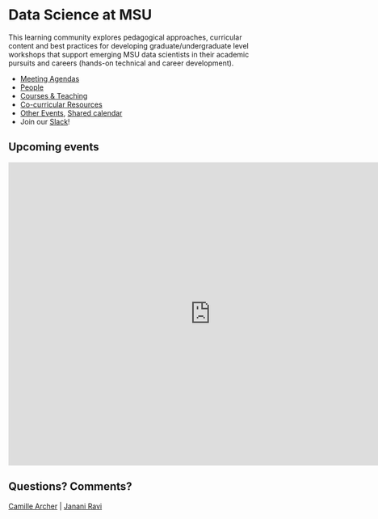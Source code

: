# Data Science at MSU
This learning community explores pedagogical approaches, curricular content and best practices for developing graduate/undergraduate level workshops that support emerging MSU data scientists in their academic pursuits and careers (hands-on technical and career development). <br>
- [Meeting Agendas](https://github.com/jananiravi/datascience-msu/tree/master/agendas/)
- [People](https://github.com/jananiravi/datascience-msu/tree/master/personnel/)
- [Courses & Teaching](https://github.com/jananiravi/datascience-msu/tree/master/courses/)
- [Co-curricular Resources](https://github.com/jananiravi/datascience-msu/tree/master/resources/)
- [Other Events](https://github.com/jananiravi/datascience-msu/tree/master/events/), [Shared calendar](https://calendar.google.com/calendar/embed?src=msu.edu_fpqr48pqjh447oc35f132n3f08%40group.calendar.google.com&ctz=America%2FDetroit)
- Join our [Slack](https://msu-datascience.slack.com)!

## Upcoming events
<iframe src="https://calendar.google.com/calendar/embed?height=600&amp;wkst=2&amp;bgcolor=%23ffffff&amp;ctz=America%2FDetroit&amp;src=bXN1LmVkdV9mcHFyNDhwcWpoNDQ3b2MzNWYxMzJuM2YwOEBncm91cC5jYWxlbmRhci5nb29nbGUuY29t&amp;color=%23D81B60&amp;title=MSU%20Data%20Science&amp;mode=AGENDA" style="border-width:0" width="800" height="600" frameborder="0" scrolling="no"></iframe>

## Questions? Comments?
[Camille Archer](mailto:archerc5@msu.edu) | [Janani Ravi](mailto:janani@msu.edu)
